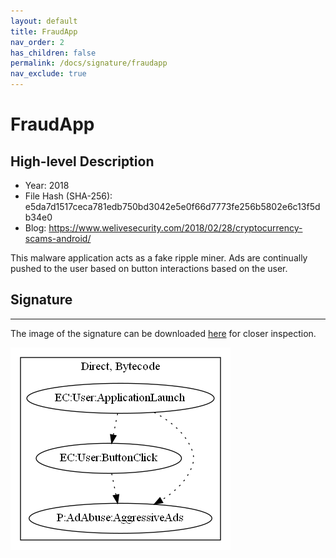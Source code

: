 ```yaml
---
layout: default
title: FraudApp
nav_order: 2
has_children: false
permalink: /docs/signature/fraudapp
nav_exclude: true
---
```


# FraudApp

## High-level Description

* Year: 2018
* File Hash (SHA-256): e5da7d1517ceca781edb750bd3042e5e0f66d7773fe256b5802e6c13f5db34e0
* Blog: https://www.welivesecurity.com/2018/02/28/cryptocurrency-scams-android/

This malware application acts as a fake ripple miner. Ads are continually pushed to the user based on button interactions based on the user.

## Signature
---

The image of the signature can be downloaded [here](../../img/signatures/FraudApp.png) for closer inspection.

![](../../img/signatures/FraudApp.png)